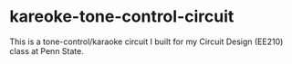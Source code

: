 # kareoke-tone-control-circuit
This is a tone-control/karaoke circuit I built for my Circuit Design (EE210) class at Penn State.
